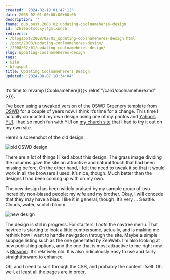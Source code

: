 ```yaml
---
created: '2024-02-19 01:47:12'
date: 2008-02-01 00:00:00+00:00
description: ''
fname: pub.post.2008.02.updating-coolnameheres-design
id: n2hi9botcccxyl4gmlxnn3b
redirects:
- /blogspot/2008/02/01_updating-coolnameheres-design.html
- /post/2008/updating-coolnameheres-design/
- /2008/02/01/updating-coolnameheres-design/
slug: updating-coolnameheres-design
tags:
- site
- blogspot
title: Updating Coolnamehere's Design
updated: '2024-08-07 18:34:04'
---
```


It’s time to revamp [Coolnamehere]({{< relref "/card/coolnamehere.md" >}}).

I’ve been using a tweaked version of the [OSWD Greenery](http://www.oswd.org/design/information/id/2448) template from [OSWD](http://oswd.org) for a couple of years now. I think it’s time for a change. This time I actually concocted my own design using one of my photos and [Yahoo’s YUI](http://developer.yahoo.com/yui). I had so much fun with YUI on [my church site](http://greenlakeumc.org) that I had to try it out on my own site.

Here’s a screenshot of the old design:

![old OSWD design](assets/img/2008/coolnamehere-20080128.png)

There are a lot of things I liked about this design. The grass image dividing the columns gave the site an attractive and natural touch that had been missing before. On the other hand, I felt the need to tweak it so that it would work in all the browsers I used. It’s nice, though. Much better than the designs I had been coming up with on my own.

The new design has been widely praised by my sample group of two incredibly non-biased people: my wife and my brother. Okay, I will concede that they may have a bias. I like it in general, though. It’s very … Seattle. Clouds, water, scotch bloom.

![new design](assets/img/2008/coolnamehere-2008-0128-2.png)

The design is still in progress. For starters, I *hate* the navtree menu. That navtree is starting to look a little cumbersome, actually, and is making me rethink how I want to handle navigation through the site. Maybe a simple subpage listing such as the one generated by ZenWeb. I’m also looking at new publishing options, and the one that is most attractive to me right now is [Blosxom](http://www.blosxom.com). It’s relatively old. It is also ridiculously easy to use and fairly
straightforward to enhance.

Oh, and I need to sort through the CSS, and probably the content itself. Oh well, at least all the pages are in order.